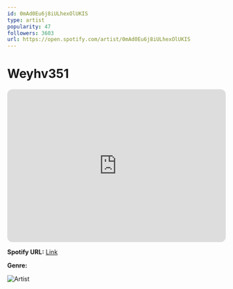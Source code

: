 ```yaml
---
id: 0mAd0Eu6j8iULhexOlUKIS
type: artist
popularity: 47
followers: 3603
url: https://open.spotify.com/artist/0mAd0Eu6j8iULhexOlUKIS
---
```

# Weyhv351

<iframe style="border-radius:12px" src="https://open.spotify.com/embed/artist/0mAd0Eu6j8iULhexOlUKIS" width="100%" height="352" frameBorder="0" allowfullscreen="" allow="autoplay; clipboard-write; encrypted-media; fullscreen; picture-in-picture" loading="lazy"></iframe>

**Spotify URL:** [Link](https://open.spotify.com/artist/0mAd0Eu6j8iULhexOlUKIS)

**Genre:** 

![Artist](https://i.scdn.co/image/ab6761610000e5eb3e247f18a4424c0feb0cae10)
